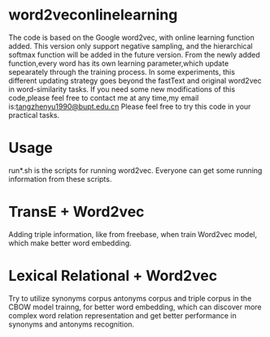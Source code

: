 # word2veconlinelearning
The code is based on the Google word2vec, with online learning function added. This version only support negative sampling, and the hierarchical softmax function will be added in the future version.
From the newly added function,every word has its own learning parameter,which update sepearately through the training process. In some experiments, this different updating strategy goes beyond the fastText and original word2vec in word-similarity tasks. If you need some new modifications of this code,please feel free to contact me at any time,my email is:tangzhenyu1990@bupt.edu.cn Please feel free to try this code in your practical tasks.

# Usage
run*.sh is the scripts for running word2vec.
Everyone can get some running information from these scripts.

# TransE + Word2vec
Adding triple information, like from freebase, when train Word2vec model, which make better word embedding.

# Lexical Relational + Word2vec
Try to utilize synonyms corpus antonyms corpus and triple corpus in the CBOW model trainng, for better word embedding, which can discover more complex word relation representation and get better performance in synonyms and antonyms recognition.
